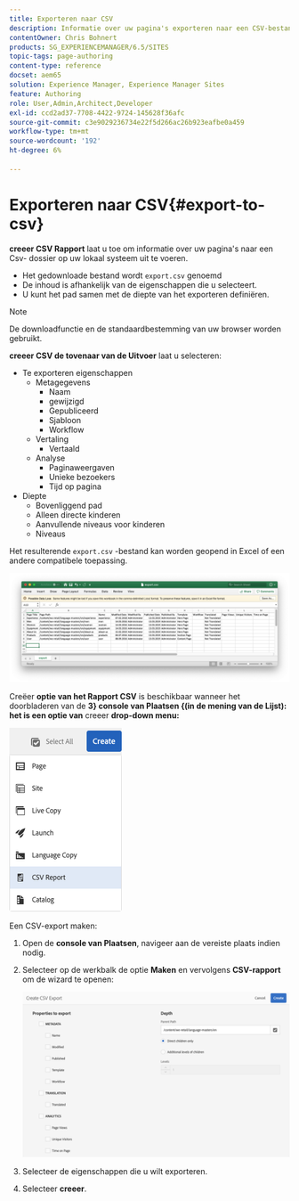 ```yaml
---
title: Exporteren naar CSV
description: Informatie over uw pagina's exporteren naar een CSV-bestand op uw lokale systeem
contentOwner: Chris Bohnert
products: SG_EXPERIENCEMANAGER/6.5/SITES
topic-tags: page-authoring
content-type: reference
docset: aem65
solution: Experience Manager, Experience Manager Sites
feature: Authoring
role: User,Admin,Architect,Developer
exl-id: ccd2ad37-7708-4422-9724-145628f36afc
source-git-commit: c3e9029236734e22f5d266ac26b923eafbe0a459
workflow-type: tm+mt
source-wordcount: '192'
ht-degree: 6%

---
```


# Exporteren naar CSV{#export-to-csv}

**creeer CSV Rapport** laat u toe om informatie over uw pagina&#39;s naar een Csv- dossier op uw lokaal systeem uit te voeren.

* Het gedownloade bestand wordt `export.csv` genoemd
* De inhoud is afhankelijk van de eigenschappen die u selecteert.
* U kunt het pad samen met de diepte van het exporteren definiëren.

>[!NOTE]
>
>De downloadfunctie en de standaardbestemming van uw browser worden gebruikt.

**creeer CSV de tovenaar van de Uitvoer** laat u selecteren:

* Te exporteren eigenschappen
   * Metagegevens
      * Naam
      * gewijzigd
      * Gepubliceerd
      * Sjabloon
      * Workflow
   * Vertaling
      * Vertaald
   * Analyse
      * Paginaweergaven
      * Unieke bezoekers
      * Tijd op pagina
* Diepte
   * Bovenliggend pad
   * Alleen directe kinderen
   * Aanvullende niveaus voor kinderen
   * Niveaus

Het resulterende `export.csv` -bestand kan worden geopend in Excel of een andere compatibele toepassing.

![ etc-01 ](assets/etc-01.png)

Creëer **optie van het Rapport CSV** is beschikbaar wanneer het doorbladeren van de **3} console van Plaatsen {(in de mening van de Lijst): het is een optie van** creeer **drop-down menu:**

![ etc-02 ](assets/etc-02.png)

Een CSV-export maken:

1. Open de **console van Plaatsen**, navigeer aan de vereiste plaats indien nodig.
1. Selecteer op de werkbalk de optie **Maken** en vervolgens **CSV-rapport** om de wizard te openen:

   ![ etc-03 ](assets/etc-03.png)

1. Selecteer de eigenschappen die u wilt exporteren.
1. Selecteer **creeer**.
